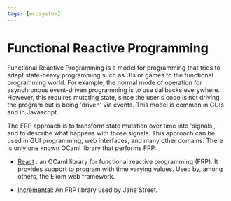 ```yaml
---
tags: [ecosystem]
---
```


# Functional Reactive Programming

Functional Reactive Programming is a model for programming that tries to adapt state-heavy programming such as UIs or games to the functional programming world. For example, the normal mode of operation for asynchronous event-driven programming is to use callbacks everywhere. However, this requires mutating state, since the user's code is not driving the program but is being 'driven' via events. This model is common in GUIs and in Javascript.

The FRP approach is to transform state mutation over time into 'signals', and to describe what happens with those signals. This approach can be used in GUI programming, web interfaces, and many other domains. There is only one known OCaml library that performs FRP:

* [React](http://erratique.ch/software/react) : an OCaml library for functional reactive programming (FRP). It provides support to program with time varying values. Used by, among others, the Eliom web framework.

* [Incremental](https://opensource.janestreet.com/incremental/):
An FRP library used by Jane Street.

